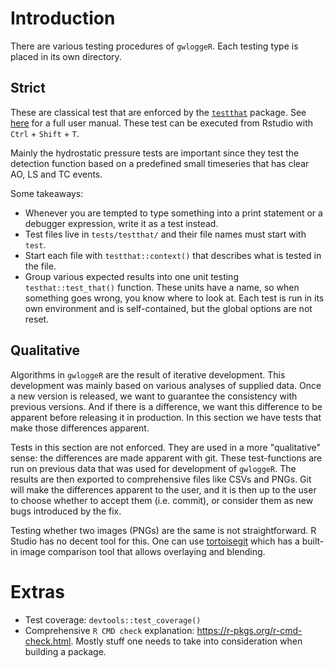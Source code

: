 # Introduction

There are various testing procedures of `gwloggeR`. Each testing type is placed in its own directory.

## Strict

These are classical test that are enforced by the [`testthat`](http://r-pkgs.had.co.nz/tests.html) package. See [here](https://r-pkgs.org/tests.html) for a full user manual. These test can be executed from Rstudio with `Ctrl` + `Shift` + `T`.

Mainly the hydrostatic pressure tests are important since they test the detection function based on a predefined small timeseries that has clear AO, LS and TC events.

Some takeaways:

* Whenever you are tempted to type something into a print statement or a debugger expression, write it as a test instead.
* Test files live in `tests/testthat/` and their file names must start with `test`.
* Start each file with `testthat::context()` that describes what is tested in the file.
* Group various expected results into one unit testing `testhat::test_that()` function. These units have a name, so when something goes wrong, you know where to look at. Each test is run in its own environment and is self-contained, but the global options are not reset.

## Qualitative

Algorithms in `gwloggeR` are the result of iterative development. This development was mainly based on various analyses of supplied data. Once a new version is released, we want to guarantee the consistency with previous versions. And if there is a difference, we want this difference to be apparent before releasing it in production. In this section we have tests that make those differences apparent.

Tests in this section are not enforced. They are used in a more "qualitative" sense: the differences are made apparent with git. These test-functions are run on previous data that was used for development of `gwloggeR`. The results are then exported to comprehensive files like CSVs and PNGs. Git will make the differences apparent to the user, and it is then up to the user to choose whether to accept them (i.e. commit), or consider them as new bugs introduced by the fix. 

Testing whether two images (PNGs) are the same is not straightforward. R Studio has no decent tool for this. One can use [tortoisegit](https://tortoisegit.org/) which has a built-in image comparison tool that allows overlaying and blending.

# Extras

* Test coverage: `devtools::test_coverage()` 
* Comprehensive `R CMD check` explanation: https://r-pkgs.org/r-cmd-check.html. Mostly stuff one needs to take into consideration when building a package.
